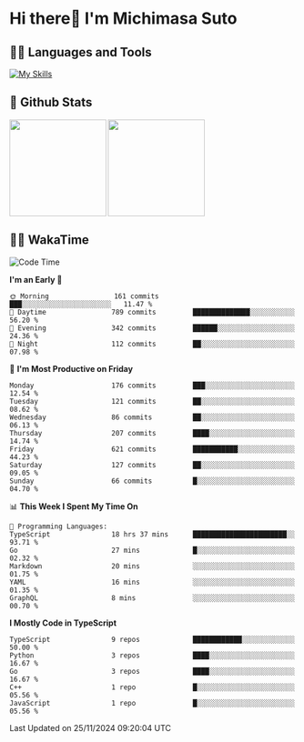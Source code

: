# Hi there👋 I'm Michimasa Suto

## 🧑‍💻 Languages and Tools
[![My Skills](https://skillicons.dev/icons?i=ts,nextjs,react,vue,python,go,aws,docker,nodejs,redux,solidity,firebase,gcp,js,bootstrap,tailwind,materialui,html,css,wordpress,xd,figma,raspberrypi,arduino)](https://skillicons.dev)

<!--
**Suto-Michimasa/Suto-Michimasa** is a ✨ _special_ ✨ repository because its `README.md` (this file) appears on your GitHub profile.

Here are some ideas to get you started:

- 🔭 I’m currently working on ...
- 🌱 I’m currently learning ...
- 👯 I’m looking to collaborate on ...
- 🤔 I’m looking for help with ...
- 💬 Ask me about ...
- 📫 How to reach me: ...
- 😄 Pronouns: ...
- ⚡ Fun fact: ...
-->
## 💎 Github Stats

<div>
  <img height="170" align="left" src="https://github-readme-stats.vercel.app/api?username=Suto-michimasa&count_private=true&show_icons=true&theme=dark" />
  <img height="170" src="https://github-readme-stats.vercel.app/api/top-langs/?username=Suto-michimasa&langs_count=8&layout=compact&theme=dark" />
</div>

<!-- ## 🏆 GitHub Profile Trophy

<img width="800" src="https://github-profile-trophy.vercel.app/?username=Suto-michimasa&theme=onedark&no-frame=true"/>
 -->

## 🧑‍💻 WakaTime
<!--START_SECTION:waka-->
![Code Time](http://img.shields.io/badge/Code%20Time-336%20hrs%2027%20mins-blue)

**I'm an Early 🐤** 

```text
🌞 Morning                161 commits         ███░░░░░░░░░░░░░░░░░░░░░░   11.47 % 
🌆 Daytime                789 commits         ██████████████░░░░░░░░░░░   56.20 % 
🌃 Evening                342 commits         ██████░░░░░░░░░░░░░░░░░░░   24.36 % 
🌙 Night                  112 commits         ██░░░░░░░░░░░░░░░░░░░░░░░   07.98 % 
```
📅 **I'm Most Productive on Friday** 

```text
Monday                   176 commits         ███░░░░░░░░░░░░░░░░░░░░░░   12.54 % 
Tuesday                  121 commits         ██░░░░░░░░░░░░░░░░░░░░░░░   08.62 % 
Wednesday                86 commits          ██░░░░░░░░░░░░░░░░░░░░░░░   06.13 % 
Thursday                 207 commits         ████░░░░░░░░░░░░░░░░░░░░░   14.74 % 
Friday                   621 commits         ███████████░░░░░░░░░░░░░░   44.23 % 
Saturday                 127 commits         ██░░░░░░░░░░░░░░░░░░░░░░░   09.05 % 
Sunday                   66 commits          █░░░░░░░░░░░░░░░░░░░░░░░░   04.70 % 
```


📊 **This Week I Spent My Time On** 

```text
💬 Programming Languages: 
TypeScript               18 hrs 37 mins      ███████████████████████░░   93.71 % 
Go                       27 mins             █░░░░░░░░░░░░░░░░░░░░░░░░   02.32 % 
Markdown                 20 mins             ░░░░░░░░░░░░░░░░░░░░░░░░░   01.75 % 
YAML                     16 mins             ░░░░░░░░░░░░░░░░░░░░░░░░░   01.35 % 
GraphQL                  8 mins              ░░░░░░░░░░░░░░░░░░░░░░░░░   00.70 % 
```

**I Mostly Code in TypeScript** 

```text
TypeScript               9 repos             ████████████░░░░░░░░░░░░░   50.00 % 
Python                   3 repos             ████░░░░░░░░░░░░░░░░░░░░░   16.67 % 
Go                       3 repos             ████░░░░░░░░░░░░░░░░░░░░░   16.67 % 
C++                      1 repo              █░░░░░░░░░░░░░░░░░░░░░░░░   05.56 % 
JavaScript               1 repo              █░░░░░░░░░░░░░░░░░░░░░░░░   05.56 % 
```




 Last Updated on 25/11/2024 09:20:04 UTC
<!--END_SECTION:waka-->
